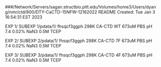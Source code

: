 ###/Network/Servers/sagan.structbio.pitt.edu/Volumes/home3/Users/dyang/nmr/ctd/800/DTY-CaCTD-15NFW-12162022 
 README Created: Tue Jan 3 16:54:31 EST 2023 

 EXP 1/ 
 	 SUBEXP 1/pdata/1/ 
	fhsqcf3ggph 298K CA-CTD WT 673uM PBS pH 7.4 0.02% NaN3 0.5M TCEP 

 EXP 2/ 
 	 SUBEXP 2/pdata/1/ 
	fhsqcf3ggph 298K CA-CTD 7F 673uM PBS pH 7.4 0.02% NaN3 0.5M TCEP 

 EXP 3/ 
 	 SUBEXP 3/pdata/1/ 
	fhsqcf3ggph 298K CA-CTD 4F 673uM PBS pH 7.4 0.02% NaN3 0.5M TCEP 


